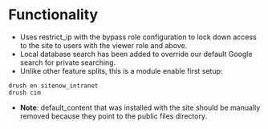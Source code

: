 # Functionality

- Uses restrict_ip with the bypass role configuration to lock down access to the site to users with the viewer role and above.
- Local database search has been added to override our default Google search for private searching.
- Unlike other feature splits, this is a module enable first setup:

```
drush en sitenow_intranet
drush cim
```

- **Note**: default_content that was installed with the site should be manually removed because they point to the public files directory.

